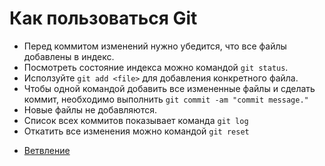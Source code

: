 # Как пользоваться Git

* Перед коммитом изменений нужно убедится, что все файлы добавлены в индекс.
* Посмотреть состояние индекса можно командой `git status`.
* Исползуйте `git add <file>` для добавления конкретного файла.
* Чтобы одной командой добавить все измененные файлы и сделать коммит, необходимо выполнить `git commit -am "commit message."`
* Новые файлы не добавляются.
* Список всех коммитов показывает команда `git log`
* Откатить все изменения можно командой `git reset`


- [Ветвление](./branch_help.md)

